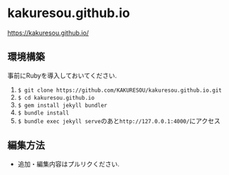 # kakuresou.github.io  
https://kakuresou.github.io/

## 環境構築　　
事前にRubyを導入しておいてください.  
1. `$ git clone https://github.com/KAKURESOU/kakuresou.github.io.git`  
1. `$ cd kakuresou.github.io`  
1. `$ gem install jekyll bundler`  
1. `$ bundle install`  
1. `$ bundle exec jekyll serve`のあと`http://127.0.0.1:4000/`にアクセス　　

## 編集方法  
- 追加・編集内容はプルリクください.    

